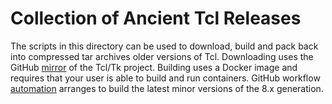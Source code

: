 # Collection of Ancient Tcl Releases

The scripts in this directory can be used to download, build and pack back into
compressed tar archives older versions of Tcl. Downloading uses the GitHub
[mirror] of the Tcl/Tk project. Building uses a Docker image and requires that
your user is able to build and run containers. GitHub workflow [automation]
arranges to build the latest minor versions of the 8.x generation.

  [mirror]: https://github.com/tcltk/tcl
  [automation]: ../.github/workflows/tcl.yml
